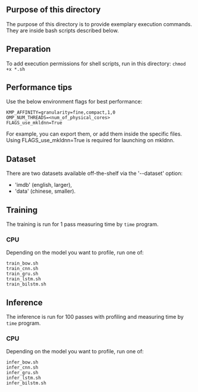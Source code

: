 ## Purpose of this directory
The purpose of this directory is to provide exemplary execution commands. They are inside bash scripts described below.

## Preparation
To add execution permissions for shell scripts, run in this directory:
`chmod +x *.sh`

## Performance tips
Use the below environment flags for best performance:
```
KMP_AFFINITY=granularity=fine,compact,1,0
OMP_NUM_THREADS=<num_of_physical_cores>
FLAGS_use_mkldnn=True
```
For example, you can export them, or add them inside the specific files.
Using FLAGS_use_mkldnn=True is required for launching on mkldnn.

## Dataset
There are two datasets available off-the-shelf via the '--dataset' option:
- 'imdb' (english, larger),
- 'data' (chinese, smaller).

## Training
The training is run for 1 pass measuring time by `time` program.
### CPU 
Depending on the model you want to profile, run one of:
```
train_bow.sh
train_cnn.sh
train_gru.sh
train_lstm.sh
train_bilstm.sh
```

## Inference
The inference is run for 100 passes with profiling and measuring time by `time` program.
### CPU 
Depending on the model you want to profile, run one of:
```
infer_bow.sh
infer_cnn.sh
infer_gru.sh
infer_lstm.sh
infer_bilstm.sh
```
